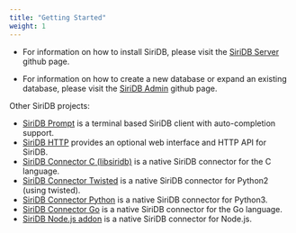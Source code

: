 ```yaml
---
title: "Getting Started"
weight: 1
---
```


* For information on how to install SiriDB, please visit the [SiriDB Server](https://github.com/SiriDB/siridb-server) github page.

* For information on how to create a new database or expand an existing database, please visit the [SiriDB Admin](https://github.com/SiriDB/siridb-admin) github page.

Other SiriDB projects:

* [SiriDB Prompt](https://github.com/SiriDB/siridb-prompt#readme) is a terminal based SiriDB client with auto-completion support.
* [SiriDB HTTP](https://github.com/SiriDB/siridb-http#readme) provides an optional web interface and HTTP API for SiriDB.
* [SiriDB Connector C (libsiridb)](https://github.com/SiriDB/libsiridb#readme) is a native SiriDB connector for the C language.
* [SiriDB Connector Twisted](https://github.com/SiriDB/siridb-connector-twisted#readme) is a native SiriDB connector for Python2 (using twisted).
* [SiriDB Connector Python](https://github.com/SiriDB/siridb-connector#readme) is a native SiriDB connector for Python3.
* [SiriDB Connector Go](https://github.com/SiriDB/go-siridb-connector#readme) is a native SiriDB connector for the Go language.
* [SiriDB Node.js addon](https://github.com/SiriDB/siridb-nodejs-addon#readme) is a native SiriDB connector for Node.js.
